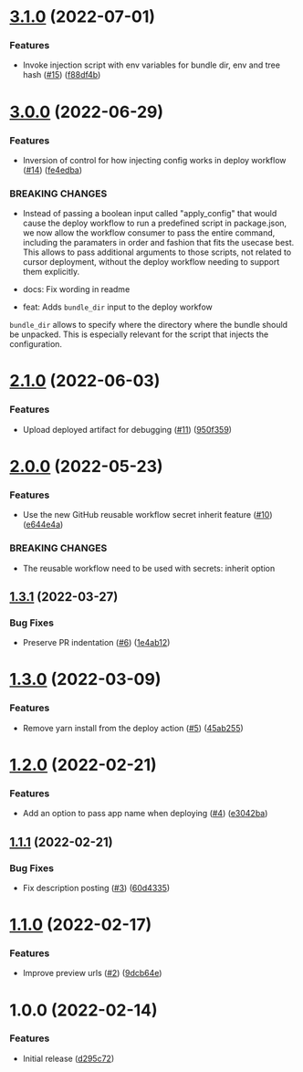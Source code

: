 # [3.1.0](https://github.com/pleo-oss/pleo-spa-cicd/compare/v3.0.0...v3.1.0) (2022-07-01)


### Features

* Invoke injection script with env variables for bundle dir, env and tree hash ([#15](https://github.com/pleo-oss/pleo-spa-cicd/issues/15)) ([f88df4b](https://github.com/pleo-oss/pleo-spa-cicd/commit/f88df4b4be8002d8ea423dfd16bea1365866ac11))

# [3.0.0](https://github.com/pleo-oss/pleo-spa-cicd/compare/v2.1.0...v3.0.0) (2022-06-29)


### Features

* Inversion of control for how injecting config works in deploy workflow ([#14](https://github.com/pleo-oss/pleo-spa-cicd/issues/14)) ([fe4edba](https://github.com/pleo-oss/pleo-spa-cicd/commit/fe4edbad406ac3920f5e26a31b7bd56186dd1625))


### BREAKING CHANGES

* Instead of passing a boolean input called "apply_config" that
would cause the deploy workflow to run a predefined script in package.json, we
now allow the workflow consumer to pass the entire command, including the
paramaters in order and fashion that fits the usecase best.
This allows to pass additional arguments to those scripts, not related to
cursor deployment, without the deploy workflow needing to support them explicitly.

* docs: Fix wording in readme

* feat: Adds `bundle_dir` input to the deploy workfow

`bundle_dir` allows to specify where the directory where the bundle should be unpacked.
This is especially relevant for the script that injects the configuration.

# [2.1.0](https://github.com/pleo-oss/pleo-spa-cicd/compare/v2.0.0...v2.1.0) (2022-06-03)


### Features

* Upload deployed artifact for debugging ([#11](https://github.com/pleo-oss/pleo-spa-cicd/issues/11)) ([950f359](https://github.com/pleo-oss/pleo-spa-cicd/commit/950f3598e0b59d82994d14db2fd6c8ae2cecfa19))

# [2.0.0](https://github.com/pleo-oss/pleo-spa-cicd/compare/v1.3.1...v2.0.0) (2022-05-23)


### Features

* Use the new GitHub reusable workflow secret inherit feature ([#10](https://github.com/pleo-oss/pleo-spa-cicd/issues/10)) ([e644e4a](https://github.com/pleo-oss/pleo-spa-cicd/commit/e644e4ada1b96ed862cdc1418b66079d3f4610a2))


### BREAKING CHANGES

* The reusable workflow need to be used with secrets: inherit option

## [1.3.1](https://github.com/pleo-oss/pleo-spa-cicd/compare/v1.3.0...v1.3.1) (2022-03-27)


### Bug Fixes

* Preserve PR indentation ([#6](https://github.com/pleo-oss/pleo-spa-cicd/issues/6)) ([1e4ab12](https://github.com/pleo-oss/pleo-spa-cicd/commit/1e4ab1205644dbb18bdc789a6fe188f66c6cc61d))

# [1.3.0](https://github.com/pleo-oss/pleo-spa-cicd/compare/v1.2.0...v1.3.0) (2022-03-09)


### Features

* Remove yarn install from the deploy action ([#5](https://github.com/pleo-oss/pleo-spa-cicd/issues/5)) ([45ab255](https://github.com/pleo-oss/pleo-spa-cicd/commit/45ab2554813b7a9ba24006756c87e63ac90b94b3))

# [1.2.0](https://github.com/pleo-oss/pleo-spa-cicd/compare/v1.1.1...v1.2.0) (2022-02-21)


### Features

* Add an option to pass app name when deploying ([#4](https://github.com/pleo-oss/pleo-spa-cicd/issues/4)) ([e3042ba](https://github.com/pleo-oss/pleo-spa-cicd/commit/e3042ba8a2886550fb67601ee09da959e9f5d779))

## [1.1.1](https://github.com/pleo-oss/pleo-spa-cicd/compare/v1.1.0...v1.1.1) (2022-02-21)


### Bug Fixes

* Fix description posting ([#3](https://github.com/pleo-oss/pleo-spa-cicd/issues/3)) ([60d4335](https://github.com/pleo-oss/pleo-spa-cicd/commit/60d4335388fdbbca418a1f0bca15d93049736cf3))

# [1.1.0](https://github.com/pleo-oss/pleo-spa-cicd/compare/v1.0.0...v1.1.0) (2022-02-17)


### Features

* Improve preview urls ([#2](https://github.com/pleo-oss/pleo-spa-cicd/issues/2)) ([9dcb64e](https://github.com/pleo-oss/pleo-spa-cicd/commit/9dcb64e9fa7cc7eadf4b146fd4ad3a6ed2a84c8b))

# 1.0.0 (2022-02-14)


### Features

* Initial release ([d295c72](https://github.com/pleo-oss/pleo-spa-cicd/commit/d295c72c2d92004d548e99a421ea1ff3215683fa))
